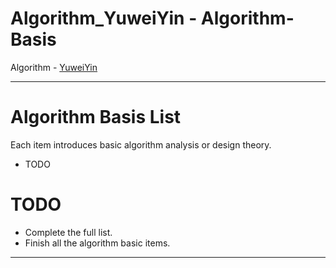 # Algorithm_YuweiYin - Algorithm-Basis

Algorithm - [YuweiYin](https://github.com/YuweiYin)

---

# Algorithm Basis List

Each item introduces basic algorithm analysis or design theory.

- TODO

# TODO

- Complete the full list.
- Finish all the algorithm basic items.

---
